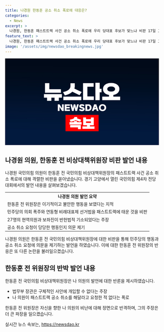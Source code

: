 ```yaml
---
title: 나경원 한동훈 공소 취소 폭로에 대응은?
categories:
  - News
excerpt: >
  나경원, 한동훈 패스트트랙 사건 공소 취소 폭로에 우리 당대표 후보가 맞느냐 비판 17일 고양에서 열린 국민의힘 제4차 전당대회에서 나 경원 의원은 한 전 비대위원장을 지목하며 이기적이고 불안하다며 민주당의 의회 폭주는 좌파의 장기 집권 플랜이라고 주장했다. 또한, 패스트트랙 공소 취소에 대한 비판도 제기하며 옭아매며 저들의 무도함을 가속화시킨다고 비판했다.
feature_text: >
  나경원, 한동훈 패스트트랙 사건 공소 취소 폭로에 우리 당대표 후보가 맞느냐 비판 17일 고양에서 열린 국민의힘 제4차 전당대회에서 나 경원 의원은 한 전 비대위원장을 지목하며 이기적이고 불안하다며 민주당의 의회 폭주는 좌파의 장기 집권 플랜이라고 주장했다. 또한, 패스트트랙 공소 취소에 대한 비판도 제기하며 옭아매며 저들의 무도함을 가속화시킨다고 비판했다.
image: '/assets/img/newsdao_breakingnews.jpg'
---
```


<p><img src="/assets/img/newsdao_breakingnews.jpg" alt="koreaapp 속보" /></p>

<h2 data-ke-size="size26">나경원 의원, 한동훈 전 비상대책위원장 비판 발언 내용</h2>

<p data-ke-size="size16">나경원 국민의힘 의원이 한동훈 전 국민의힘 비상대책위원장의 패스트트랙 사건 공소 취소 폭로에 대해 격렬한 비판을 쏟아냈습니다. 경기 고양에서 열린 국민의힘 제4차 전당대회에서의 발언 내용을 살펴보겠습니다.</p>

<table>
  <tr>
    <td style="text-align: center; height: 17px;"><b>나경원 의원 발언 요약</b></td>
  </tr>
  <tr>
    <td>한동훈 전 위원장은 이기적이고 불안한 행동을 보였다는 지적</td>
  </tr>
  <tr>
    <td>민주당의 의회 폭주와 연동형 비례대표제 선거법을 패스트트랙에 태운 것을 비판</td>
  </tr>
  <tr>
    <td>27명의 현역의원과 보좌진이 반헌법적 기소되었다는 주장</td>
  </tr>
  <tr>
    <td>공소 취소 요청이 당당한 행동인지 의문 제기</td>
  </tr>
</table>

<p data-ke-size="size16">나경원 의원은 한동훈 전 국민의힘 비상대책위원장에 대한 비판을 통해 민주당의 행동과 공소 취소 요청에 의문을 제기하는 발언을 하였습니다. 이에 대한 한동훈 전 위원장의 반응은 또 다른 논란을 불러일으켰습니다.</p>

<h2 data-ke-size="size26">한동훈 전 위원장의 반박 발언 내용</h2>

<p data-ke-size="size16">한동훈 전 국민의힘 비상대책위원장은 나 의원의 발언에 대한 반론을 제시하였습니다.</p>

<ul>
  <li>법무부 장관은 구체적인 사안에 개입할 수 없다는 주장</li>
  <li>나 의원이 패스트트랙 공소 취소를 해달라고 요청한 적 없다는 폭로</li>
</ul>

<p data-ke-size="size16">한동훈 전 위원장은 자신을 향한 나 의원의 비난에 대해 정면으로 반격하며, 그의 주장은 더 큰 파장을 일으켰습니다.</p>
실시간 뉴스 속보는, <a href="https://newsdao.kr" rel="dofollow">https://newsdao.kr</a>


